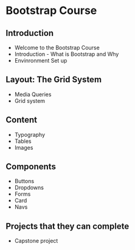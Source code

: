# Bootstrap Course

## Introduction

* Welcome to  the Bootstrap Course
* Introduction - What is Bootstrap and Why
* Envinronment Set up

## Layout: The Grid System

* Media Queries
* Grid system

##  Content

* Typography
* Tables
* Images

## Components

* Buttons
* Dropdowns
* Forms
* Card
* Navs

## Projects that they can complete

* Capstone project
